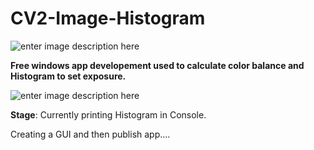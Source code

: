 # CV2-Image-Histogram

![enter image description here](https://static.makeuseof.com/wp-content/uploads/2014/09/dslr-settings07.jpg)


**Free windows app developement used to calculate color balance and Histogram to set exposure.**

![enter image description here](https://i0.wp.com/digital-photography-school.com/wp-content/uploads/2015/12/histogram-info.jpg)


**Stage**: Currently printing Histogram in Console.

Creating a GUI and then publish app....
